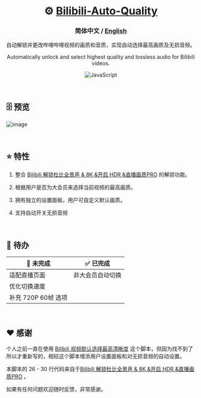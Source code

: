 <div align="center">

#  ⚙ [Bilibili-Auto-Quality](https://github.com/AHCorn/Bilibili-Auto-Quality/raw/main/Bilibili-Auto-Quality.user.js)

### **简体中文** / <a href="https://github.com/AHCorn/Bilibili-Auto-Quality/blob/main/README_EN.md"> English </a> 



自动解锁并更改哔哩哔哩视频的画质和音质，实现自动选择最高画质及无损音频。

Automatically unlock and select highest quality and lossless audio for Bilibili videos.

![JavaScript](https://img.shields.io/badge/javascript-%23323330.svg?style=for-the-badge&logo=javascript&logoColor=%23F7DF1E) 

</div>

<br>

## 🗄 预览

  
![image](https://github.com/AHCorn/Bilibili-Auto-Quality/assets/42889600/e3c5b814-0fee-4773-9273-2e02290c1b4c)

<br>


## ⭐ 特性


1. 整合 [Bilibili 解锁杜比全景声 & 8K &开启 HDR &直播画质PRO](https://greasyfork.org/zh-TW/scripts/441403) 的解锁功能。

2. 根据用户是否为大会员来选择当前视频的最高画质。
   
3. 拥有独立的设置面板，用户可自定义默认画质。
   
4. 支持自动开关无损音频

<br>

## 📝 待办
| 🔔 未完成 | ✅ 已完成 |
| -------- | -------- |
|   适配直播页面       |  非大会员自动切换        |
|   优化切换速度      |          |
|   补充 720P 60帧 选项      |          |

<br>

## ❤ 感谢
个人之前一直在使用 [Bilibili 视频默认选择最高清晰度](https://greasyfork.org/zh-CN/scripts/374770-bilibili-%E8%A7%86%E9%A2%91%E9%BB%98%E8%AE%A4%E9%80%89%E6%8B%A9%E6%9C%80%E9%AB%98%E6%B8%85%E6%99%B0%E5%BA%A6) 这个脚本，但因为找不到了所以才重新写的，相较这个脚本增添用户设置面板和对无损音频的自动设置。


本脚本的 26 - 30 行代码来自于[Bilibili 解锁杜比全景声 & 8K &开启 HDR &直播画质PRO](https://greasyfork.org/zh-TW/scripts/441403) 。

如果有任何问题欢迎随时反馈，非常感谢。


